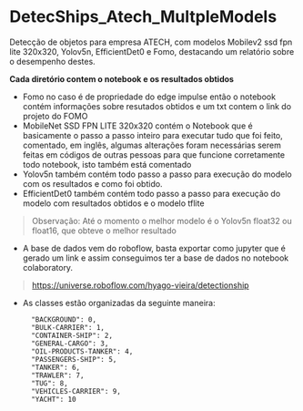 # DetecShips_Atech_MultpleModels
Detecção de objetos para empresa ATECH, com modelos Mobilev2 ssd fpn lite 320x320, Yolov5n, EfficientDet0 e Fomo, destacando um relatório sobre o desempenho destes.

**Cada diretório contem o notebook e os resultados obtidos**

- Fomo no caso é de propriedade do edge impulse então o notebook contém informações sobre resutados obtidos e um txt contem o link do projeto do FOMO
- MobileNet SSD FPN LITE 320x320 contém o Notebook que é basicamente o passo a passo inteiro para executar tudo que foi feito, comentado, em inglês, algumas alterações foram necessárias serem feitas em códigos de outras pessoas para que funcione corretamente todo notebook, isto também está comentado
- Yolov5n também contém todo passo a passo para execução do modelo com os resultados e como foi obtido.
- EfficientDet0 também contém todo passo a passo para execução do modelo com resultados obtidos e o modelo tflite


> Observação: Até o momento o melhor modelo é o Yolov5n float32 ou float16, que obteve o melhor resultado
  
- A base de dados vem do roboflow, basta exportar como jupyter que é gerado um link e assim conseguimos ter a base de dados no notebook colaboratory.
> https://universe.roboflow.com/hyago-vieira/detectionship

- As classes estão organizadas da seguinte maneira:
  
        "BACKGROUND": 0,
        "BULK-CARRIER": 1,
        "CONTAINER-SHIP": 2,
        "GENERAL-CARGO": 3,
        "OIL-PRODUCTS-TANKER": 4,
        "PASSENGERS-SHIP": 5,
        "TANKER": 6,
        "TRAWLER": 7,
        "TUG": 8,
        "VEHICLES-CARRIER": 9,
        "YACHT": 10
